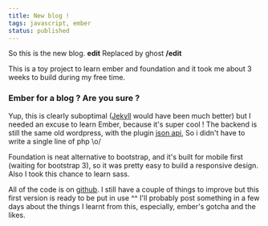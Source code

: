 ```yaml
---
title: New blog !
tags: javascript, ember
status: published
---
```


So this is the new blog. **edit** Replaced by ghost **/edit**

This is a toy project to learn ember and foundation and it took me about 3 weeks to build during my free time.
<h3>Ember for a blog ? Are you sure ?</h3>
Yup, this is clearly suboptimal (<a href="http://jekyllrb.com/">Jekyll</a> would have been much better) but I needed an excuse to learn Ember, because it's super cool ! The backend is still the same old wordpress, with the plugin <a href="http://wordpress.org/extend/plugins/json-api/">json api</a>, So i didn't have to write a single line of php \o/

Foundation is neat alternative to bootstrap, and it's built for mobile first (waiting for bootstrap 3), so it was pretty easy to build a responsive design. Also I took this chance to learn sass.

All of the code is on <a href="https://github.com/geekingfrog/emberBlog">github</a>. I still have a couple of things to improve but this first version is ready to be put in use ^^ I'll probably post something in a few days about the things I learnt from this, especially, ember's gotcha and the likes.
